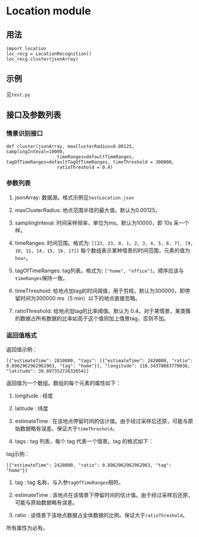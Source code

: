 # Location module

## 用法

    import location
    loc_recg = LocationRecognition()
    loc_recg.cluster(jsonArray)
    
## 示例

见`test.py`
    
## 接口及参数列表

### 情景识别接口

    def cluster(jsonArray, maxClusterRadius=0.00125, samplingInteval=10000,
                       timeRanges=defaultTimeRanges, tagOfTimeRanges=defaultTagOfTimeRanges, timeThreshold = 300000,
                       ratioThreshold = 0.4)

### 参数列表

1. jsonArray: 数据源。格式示例见`testLocation.json`
 
2. maxClusterRadius: 地点范围半径的最大值。默认为0.00125。

3. samplingInteval: 时间采样频率，单位为ms。默认为10000，即 10s 采一个样。

4. timeRanges: 时间范围。格式为:  `[[22, 23, 0, 1, 2, 3, 4, 5, 6, 7], [9, 10, 11, 14, 15, 16, 17]]` 每个数组表示某种情景的时间范围，元素的值为`hour`。

5. tagOfTimeRanges: tag列表。格式为: `["home", "office"]`。顺序应该与`timeRanges`保持一致。

6. timeThreshold: 给地点加tag的时间阈值，用于剪枝。默认为300000，即停留时间为300000 ms（5 min）以下的地点直接忽略。

7. ratioThreshold: 给地点加tag的比率阈值。默认为 0.4。对于某情景，某类簇的数据占所有数据的比率如高于这个值则加上情景tag，否则不加。

### 返回值格式

返回值示例：

    [{"estimateTime": 2810000, "tags": [{"estimateTime": 2420000, "ratio": 0.8962962962962963, "tag": "home"}], "longitude": 116.34378083770036, "latitude": 39.89735272632654}]

返回值为一个数组。数组的每个元素的属性如下：

1. longitude : 经度

2. latitude : 纬度

3. estimateTime : 在该地点停留时间的估计值。由于经过采样后还原，可能与原始数据略有误差。保证大于`timeThreshold`。

4. tags : tag 列表，每个 tag 代表一个情景。tag 的格式如下：

tag示例：

    [{"estimateTime": 2420000, "ratio": 0.8962962962962963, "tag": "home"}] 

1. tag : tag 名称，与入参`tagOfTimeRanges`相符。

2. estimateTime : 该地点在该情景下停留时间的估计值。由于经过采样后还原，可能与原始数据略有误差。

3. ratio : 该情景下该地点数据占全体数据的比例。保证大于`ratioThreshold`。

所有属性为必有。